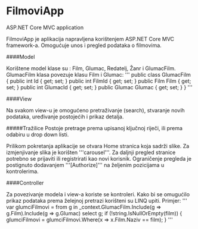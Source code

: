 # FilmoviApp
ASP.NET Core MVC application

FilmoviApp je aplikacija napravljena korištenjem ASP.NET Core MVC framework-a.
Omogućuje unos i pregled podataka o filmovima.

####Model

Korištene model klase su : Film, Glumac, Redatelj, Žanr i GlumacFilm.
GlumacFilm klasa povezuje klasu Film i Glumac:
'''
public class GlumacFilm
    {
        public int Id { get; set; }
        public int FilmId { get; set; }
        public Film Film { get; set; }
        public int GlumacId { get; set; }
        public Glumac Glumac { get; set; }
    }
'''
 
####View

Na svakom view-u je omogućeno pretraživanje (search), stvaranje novih podataka, uređivanje postojećih i prikaz detalja.

#####Tražilice
Postoje pretrage prema upisanoj ključnoj riječi, ili prema odabiru u drop down listi.

Prilikom pokretanja aplikacije se otvara Home stranica koja sadrži slike.
Za izmjenjivanje slika je korišten '''carousel'''.
Za daljnji pregled stranice potrebno se prijaviti ili registrirati kao novi korisnik.
Ograničenje pregleda je postignuto dodavanjem '''[Authorize]''' na željenim pozicijama u kontrolerima.

####Controller

Za povezivanje modela i view-a koriste se kontroleri.
Kako bi se omugućilo prikaz podataka prema želejnoj pretrazi korišteni su LINQ upiti.
Primjer:
'''
  var glumciFilmovi = from g in _context.GlumacFilm.Include(g => g.Film).Include(g => g.Glumac)
                      select g;
  if (!string.IsNullOrEmpty(film))
  {
	  glumciFilmovi = glumciFilmovi.Where(x => x.Film.Naziv == film);
  }
'''
